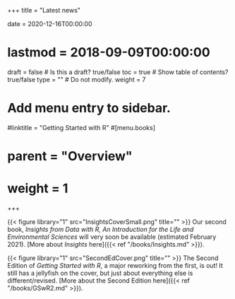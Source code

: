 +++
title = "Latest news"

date = 2020-12-16T00:00:00
# lastmod = 2018-09-09T00:00:00

draft = false  # Is this a draft? true/false
toc = true  # Show table of contents? true/false
type = ""  # Do not modify.
weight = 7

# Add menu entry to sidebar.
#linktitle = "Getting Started with R"
#[menu.books]
#  parent = "Overview"
#  weight = 1
+++

{{< figure library="1" src="InsightsCoverSmall.png" title="" >}} Our second book, *Insights from Data with R, An Introduction for the Life and Environmental Sciences* will very soon be available (estimated February 2021). [More about *Insights* here]({{< ref "/books/Insights.md" >}}).


{{< figure library="1" src="SecondEdCover.png" title="" >}} The Second Edition of *Getting Started with R*, a major reworking from the first, is out! It still has a jellyfish on the cover, but just about everything else is different/revised. [More about the Second Edition here]({{< ref "/books/GSwR2.md" >}}).
